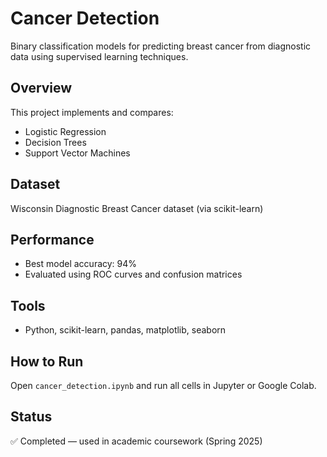 # Cancer Detection

Binary classification models for predicting breast cancer from diagnostic data using supervised learning techniques.

## Overview
This project implements and compares:
- Logistic Regression
- Decision Trees
- Support Vector Machines

## Dataset
Wisconsin Diagnostic Breast Cancer dataset (via scikit-learn)

## Performance
- Best model accuracy: 94%
- Evaluated using ROC curves and confusion matrices

## Tools
- Python, scikit-learn, pandas, matplotlib, seaborn

## How to Run
Open `cancer_detection.ipynb` and run all cells in Jupyter or Google Colab.

## Status
✅ Completed — used in academic coursework (Spring 2025)
